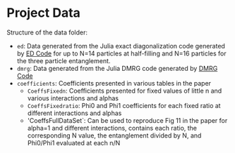 # Project Data

Structure of the data folder:
- `ed`: Data generated from the Julia exact diagonalization code generated by [ED Code](https://github.com/DelMaestroGroup/tVDiagonalizeParticleEntanglementEntropyEquilibrium) for up to N=14 particles at half-filling and N=16 particles for the three particle entanglement.
- `dmrg`: Data generated from the Julia DMRG code generated by [DMRG Code](https://github.com/DelMaestroGroup/tVparticleEEdmrg_julia)
- `coefficients`: Coefficients presented in various tables in the paper
  - `CoeffsFixedn`: Coefficients presented for fixed values of little n and various interactions and alphas
  - `CoeffsFixedratio`: Phi0 and Phi1 coefficients for each fixed ratio at different interactions and alphas
  - 'CoeffsFullDataSet`: Can be used to reproduce Fig 11 in the paper for alpha=1 and different interactions, contains each ratio, the corresponding N value, the entanglement divided by N, and Phi0/Phi1 evaluated at each n/N
